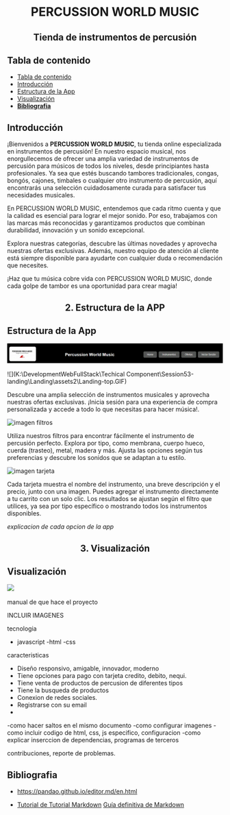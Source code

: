 <h1 align="center">PERCUSSION WORLD MUSIC</h1>
<h2 align="center">Tienda de instrumentos de percusión</h2>

## Tabla de contenido

- [Tabla de contenido](#tabla-de-contenido)
- [Introducción](#introducción)
- [Estructura de la App](#estructura-de-la-app)
- [Visualización](#visualización)
- [**Bibliografia**](#bibliografia)

## Introducción

¡Bienvenidos a **PERCUSSION WORLD MUSIC**, tu tienda online especializada en instrumentos de percusión!
En nuestro espacio musical, nos enorgullecemos de ofrecer una amplia variedad de instrumentos de percusión para músicos de todos los niveles, desde principiantes hasta profesionales. Ya sea que estés buscando tambores tradicionales, congas, bongós, cajones, timbales o cualquier otro instrumento de percusión, aquí encontrarás una selección cuidadosamente curada para satisfacer tus necesidades musicales.

En PERCUSSION WORLD MUSIC, entendemos que cada ritmo cuenta y que la calidad es esencial para lograr el mejor sonido. Por eso, trabajamos con las marcas más reconocidas y garantizamos productos que combinan durabilidad, innovación y un sonido excepcional.

Explora nuestras categorías, descubre las últimas novedades y aprovecha nuestras ofertas exclusivas. Además, nuestro equipo de atención al cliente está siempre disponible para ayudarte con cualquier duda o recomendación que necesites.

¡Haz que tu música cobre vida con PERCUSSION WORLD MUSIC, donde cada golpe de tambor es una oportunidad para crear magia!

<h2 align="center">2. Estructura de la APP </h2>

## Estructura de la App

![imagen top](https://github.com/ravila64/landing-PercussionWorldMusic/blob/c7758ae2de5a3ea31fde1818f38b5aa0728a1b64/assets2/Landing-top.GIF)

![](K:\DevelopmentWebFullStack\Techical Component\Session53-landing\Landing\assets2\Landing-top.GIF)

Descubre una amplia selección de instrumentos musicales y aprovecha nuestras ofertas exclusivas. ¡Inicia sesión para una experiencia de compra personalizada y accede a todo lo que necesitas para hacer música!.

![imagen filtros]()

Utiliza nuestros filtros para encontrar fácilmente el instrumento de percusión perfecto. Explora por tipo, como membrana, cuerpo hueco, cuerda (trasteo), metal, madera y más. Ajusta las opciones según tus preferencias y descubre los sonidos que se adaptan a tu estilo.

![imagen tarjeta]()

Cada tarjeta muestra el nombre del instrumento, una breve descripción y el precio, junto con una imagen. Puedes agregar el instrumento directamente a tu carrito con un solo clic. Los resultados se ajustan según el filtro que utilices, ya sea por tipo específico o mostrando todos los instrumentos disponibles.

*explicacion de cada opcion de la app*

<h2 align="center">3. Visualización </h2>

## Visualización

![](https://pandao.github.io/editor.md/images/logos/editormd-logo-180x180.png)

manual de que hace el proyecto

INCLUIR IMAGENES

tecnologia

- javascript
-html
-css

caracteristicas

- Diseño responsivo, amigable, innovador, moderno
- Tiene opciones para pago con tarjeta credito, debito, nequi.
- Tiene venta de productos de percusion de diferentes tipos
- Tiene la busqueda de productos
- Conexion de redes sociales.
- Registrarse con su email
-

-como hacer saltos en el mismo documento
-como configurar imagenes
-como incluir codigo de html, css, js especifico, configuracion
-como explicar inserccion de dependencias, programas de terceros

contribuciones, reporte de problemas.

## **Bibliografia**

- <https://pandao.github.io/editor.md/en.html>

- [Tutorial de Tutorial Markdown](https://tutorialmarkdown.com)
[Guía definitiva de Markdown](https://neoguias.com/markdown)
